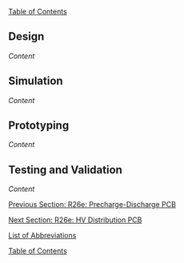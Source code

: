 [Table of Contents](https://bosung91.github.io/FSAE-High-Voltage-System-Design-and-Optimization/#table-of-contents)  

## Design
_Content_

## Simulation
_Content_

## Prototyping
_Content_

## Testing and Validation
_Content_  

[Previous Section: R26e: Precharge-Discharge PCB](precharge-discharge-pcb.md)

[Next Section: R26e: HV Distribution PCB](hv-distribution-pcb.md)  

[List of Abbreviations](list-of-abbrev.md)

[Table of Contents](https://bosung91.github.io/FSAE-High-Voltage-System-Design-and-Optimization/#table-of-contents)